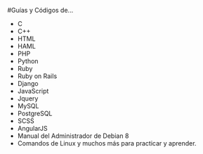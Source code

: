 #Guías y Códigos de...

- C
- C++
- HTML
- HAML
- PHP
- Python
- Ruby
- Ruby on Rails
- Django
- JavaScript
- Jquery
- MySQL
- PostgreSQL
- SCSS
- AngularJS
- Manual del Administrador de Debian 8
- Comandos de Linux y muchos más para practicar y aprender.

